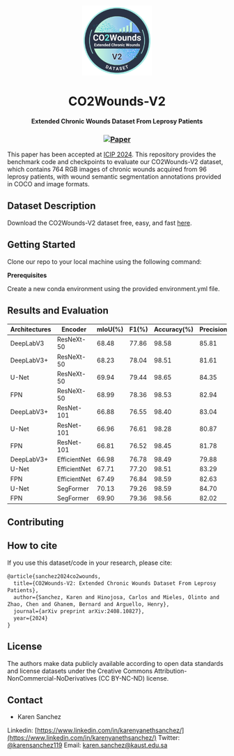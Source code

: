 <div align="center">
  <img src="https://github.com/simatec-uis/CO2Wounds-V2/blob/main/figures/logo.png" alt="Logo" width="160"/>
  <h1>CO2Wounds-V2</h1>
  <h2 style="font-size: 14px;">Extended Chronic Wounds Dataset From Leprosy Patients</h2>
  <h3>
    <a href="https://arxiv.org/pdf/2408.10827">
      <img src="https://img.shields.io/badge/Paper-pdf-blue" alt="Paper"/>
    </a>
  </h3>
</div>

This paper has been accepted at [ICIP 2024](https://2024.ieeeicip.org/). This repository provides the benchmark code and checkpoints to evaluate our CO2Wounds-V2 dataset, which contains 764 RGB images of chronic wounds acquired from 96 leprosy patients, with wound semantic segmentation annotations provided in COCO and image formats.

## Dataset Description

Download the CO2Wounds-V2 dataset free, easy, and fast [here](https://ieee-dataport.org/open-access/co2wounds-v2-extended-chronic-wounds-dataset-leprosy-patients-segmentation-and-detection/).

## Getting Started

Clone our repo to your local machine using the following command:

**Prerequisites**

Create a new conda environment using the provided environment.yml file.


## Results and Evaluation

| Architectures  | Encoder      | mIoU(%) | F1(%) | Accuracy(%) | Precision(%)  | Recall(%) | Checkpoints |
|----------------|--------------|-------|-------|-------|-------|------|-------|
| DeepLabV3      | ResNeXt-50   | 68.48 | 77.86 | 98.58 | 85.81 | 78.20 | [Download](https://osf.io/2p8yz) |
| DeepLabV3+     | ResNeXt-50   | 68.23 | 78.04 | 98.51 | 81.61 | 81.69 | [Download](https://osf.io/bvkqw) |
| U-Net          | ResNeXt-50   | 69.94 | 79.44 | 98.65 | 84.35 | 80.31 | [Download](https://osf.io/gncqf) |
| FPN            | ResNeXt-50   | 68.99 | 78.36 | 98.53 | 82.94 | 81.17 | Download |
| DeepLabV3+     | ResNet-101   | 66.88 | 76.55 | 98.40 | 83.04 | 79.02 | [Download](https://osf.io/ukgmq) |
| U-Net          | ResNet-101   | 66.96 | 76.61 | 98.28 | 80.87 | 81.10 | [Download](https://osf.io/2kstu) |
| FPN            | ResNet-101   | 66.81 | 76.52 | 98.45 | 81.78 | 79.61 | [Download](https://osf.io/jmt2u) |
| DeepLabV3+     | EfficientNet | 66.98 | 76.78 | 98.49 | 79.88 | 81.86 | [Download](https://osf.io/vxwsj) |
| U-Net          | EfficientNet | 67.71 | 77.20 | 98.51 | 83.29 | 77.80 | [Download](https://osf.io/z7f8p) |
| FPN            | EfficientNet | 67.49 | 76.84 | 98.59 | 82.63 | 80.34 | [Download](https://osf.io/d9tg4) |
| U-Net          | SegFormer    | 70.13 | 79.26 | 98.59 | 84.70 | 81.99 | [Download](https://osf.io/edawc) |
| FPN            | SegFormer    | 69.90 | 79.36 | 98.56 | 82.02 | 84.35 | Download |

## Contributing



## How to cite

If you use this dataset/code in your research, please cite:

```bibtext
@article{sanchez2024co2wounds,
  title={CO2Wounds-V2: Extended Chronic Wounds Dataset From Leprosy Patients},
  author={Sanchez, Karen and Hinojosa, Carlos and Mieles, Olinto and Zhao, Chen and Ghanem, Bernard and Arguello, Henry},
  journal={arXiv preprint arXiv:2408.10827},
  year={2024}
}
```

## License

The authors make data publicly available according to open data standards and license datasets under the Creative Commons Attribution-NonCommercial-NoDerivatives (CC BY-NC-ND) license.

## Contact

- Karen Sanchez

Linkedin: [https://www.linkedin.com/in/karenyanethsanchez/](https://www.linkedin.com/in/karenyanethsanchez/)
Twitter: [@karensanchez119](https://x.com/karensanchez119)
Email: karen.sanchez@kaust.edu.sa


